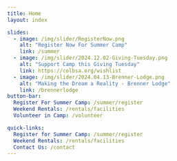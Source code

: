 ```yaml
---
title: Home
layout: index

slides:
  - image: /img/slider/RegisterNow.png
    alt: "Register Now For Summer Camp"
    link: /summer
  - image: /img/slider/2024.12.02-Giving-Tuesday.png
    alt: "Support Camp this Giving Tuesday"
    link: https://colbsa.org/wishlist
  - image: /img/slider/2024.04.13-Brenner-Lodge.png
    alt: "Making the Dream a Reality - Brenner Lodge"
    link: /brennerlodge
button-bar:
  Register For Summer Camp: /summer/register
  Weekend Rentals: /rentals/facilities
  Volunteer in Camp: /volunteer

quick-links:
  Register for Summer Camp: /summer/register
  Weekend Rentals: /rentals/facilities
  Contact Us: /contact
---
```

